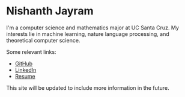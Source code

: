 # Nishanth Jayram

I'm a computer science and mathematics major at UC Santa Cruz. My interests lie in machine learning, nature language processing, and theoretical computer science.

Some relevant links:
- [GitHub](https://github.com/njayram44)
- [LinkedIn](https://www.linkedin.com/in/nishanth-jayram/)
- [Resume](https://docs.google.com/document/d/1RY86Sw6ctR4P_6tKRs9ZoWyH1Nt-Vc5odi09Mp1yVgY/edit?usp=sharing)

This site will be updated to include more information in the future.
